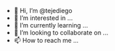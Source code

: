 - 👋 Hi, I’m @tejediego
- 👀 I’m interested in ...
- 🌱 I’m currently learning ...
- 💞️ I’m looking to collaborate on ...
- 📫 How to reach me ...

<!---
tejediego/tejediego is a ✨ special ✨ repository because its `README.md` (this file) appears on your GitHub profile.
You can click the Preview link to take a look at your changes.
--->
